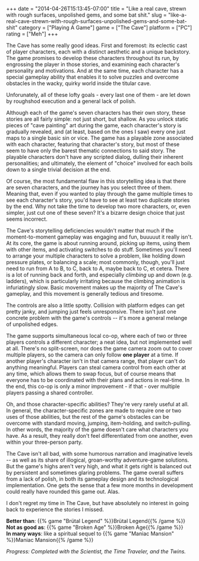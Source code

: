 +++
date = "2014-04-26T15:13:45-07:00"
title = "Like a real cave, strewn with rough surfaces, unpolished gems, and some bat shit."
slug = "like-a-real-cave-strewn-with-rough-surfaces-unpolished-gems-and-some-bat-shit"
category = ["Playing A Game"]
game = ["The Cave"]
platform = ["PC"]
rating = ["Meh"]
+++

The Cave has some really good ideas.  First and foremost: its eclectic cast of player characters, each with a distinct aesthetic and a unique backstory.  The game promises to develop these characters throughout its run, by engrossing the player in those stories, and examining each character's personality and motivations.  And at the same time, each character has a special gameplay ability that enables it to solve puzzles and overcome obstacles in the wacky, quirky world inside the titular cave.

Unforunately, all of these lofty goals - every last one of them - are let down by roughshod execution and a general lack of polish.

Although each of the game's seven characters has their own story, these stories are all fairly simple: not just short, but shallow.  As you unlock static pieces of "cave painting" art during the game, each character's story is gradually revealed, and (at least, based on the ones I saw) every one just maps to a single basic sin or vice.  The game has a playable zone associated with each character, featuring that character's story, but most of these seem to have only the barest thematic connections to said story.  The playable characters don't have any scripted dialog, dulling their inherent personalities; and ultimately, the element of "choice" involved for each boils down to a single trivial decision at the end.

Of course, the most fundamental flaw in this storytelling idea is that there are seven characters, and the journey has you select three of them.  Meaning that, even if you wanted to play through the game multiple times to see each character's story, you'd have to see at least two duplicate stories by the end.  Why not take the time to develop two more characters, or, even simpler, just cut one of these seven?  It's a bizarre design choice that just seems incorrect.

The Cave's storytelling deficiencies wouldn't matter that much if the moment-to-moment gameplay was engaging and fun, buuuuut it really isn't.  At its core, the game is about running around, picking up items, using them with other items, and activating switches to do stuff.  Sometimes you'll need to arrange your multiple characters to solve a problem, like holding down pressure plates, or balancing a scale; most commonly, though, you'll just need to run from A to B, to C, back to A, maybe back to C, et cetera.  There is a lot of running back and forth, and especially <i>climbing</i> up and down (e.g. ladders), which is particularly irritating because the climbing animation is infuriatingly slow.  Basic movement makes up the majority of The Cave's gameplay, and this movement is generally tedious and tiresome.

The controls are also a little spotty.  Collision with platform edges can get pretty janky, and jumping just feels unresponsive.  There isn't just one concrete problem with the game's controls -- it's more a general melange of unpolished edges.

The game supports simultaneous local co-op, where each of two or three players controls a different character; a neat idea, but not implemented well at all.  There's no split-screen, nor does the game camera zoom out to cover multiple players, so the camera can only follow <b>one player</b> at a time.  If another player's character isn't in that camera range, that player can't do anything meaningful.  Players can steal camera control from each other at any time, which allows them to swap focus, but of course means that everyone has to be coordinated with their plans and actions in real-time.  In the end, this co-op is only a minor improvement - if that - over multiple players passing a shared controller.

Oh, and those character-specific abilities?  They're very rarely useful at all.  In general, the character-specific zones are made to require one or two uses of those abilities, but the rest of the game's obstacles can be overcome with standard moving, jumping, item-holding, and switch-pulling.  In other words, the majority of the game doesn't care what characters you have.  As a result, they really don't feel differentiated from one another, even within your three-person party.

The Cave isn't all bad, with some humorous narration and imaginative levels -- as well as its share of illogical, groan-worthy adventure-game solutions.  But the game's highs aren't very high, and what it gets right is balanced out by persistent and sometimes glaring problems.  The game overall suffers from a lack of polish, in both its gameplay design and its technological implementation.  One gets the sense that a few more months in development could really have rounded this game out.  Alas.

I don't regret my time in The Cave, but have absolutely no interest in going back to experience the stories I missed.

<b>Better than</b>: {{% game "Brütal Legend" %}}Brütal Legend{{% /game %}}  
<b>Not as good as</b>: {{% game "Broken Age" %}}Broken Age{{% /game %}}  
<b>In many ways</b>: like a spiritual sequel to {{% game "Maniac Mansion" %}}Maniac Mansion{{% /game %}}

<i>Progress: Completed with the Scientist, the Time Traveler, and the Twins.</i>

